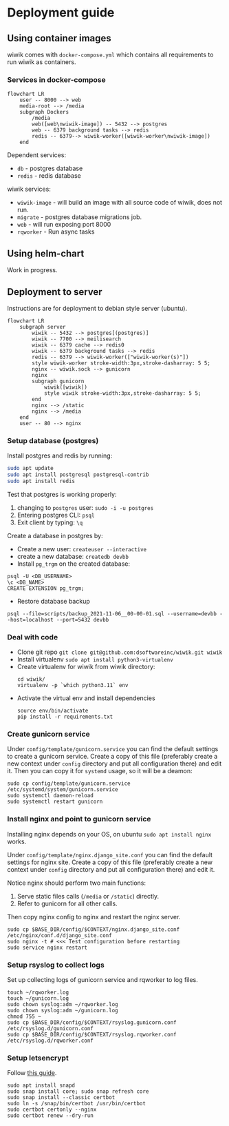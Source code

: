 # Deployment guide

## Using container images

wiwik comes with `docker-compose.yml` which contains all requirements to run
wiwik as containers.

### Services in docker-compose

```mermaid
flowchart LR
    user -- 8000 --> web
    media-root --> /media
    subgraph Dockers
        /media
        web([web\nwiwik-image]) -- 5432 --> postgres
        web -- 6379 background tasks --> redis
        redis -- 6379--> wiwik-worker([wiwik-worker\nwiwik-image])
    end
```

Dependent services:

- `db` - postgres database
- `redis` - redis database

wiwik services:

- `wiwik-image` - will build an image with all source code of wiwik, does not
  run.
- `migrate` - postgres database migrations job.
- `web` - will run exposing port 8000
- `rqworker` - Run async tasks

## Using helm-chart

Work in progress.

## Deployment to server

Instructions are for deployment to debian style server (ubuntu).

```mermaid
flowchart LR
    subgraph server
        wiwik -- 5432 --> postgres[(postgres)]
        wiwik -- 7700 --> meilisearch
        wiwik -- 6379 cache --> redis0
        wiwik -- 6379 background tasks --> redis
        redis -- 6379 --> wiwik-worker(["wiwik-worker(s)"])
        style wiwik-worker stroke-width:3px,stroke-dasharray: 5 5;
        nginx -- wiwik.sock --> gunicorn
        nginx
        subgraph gunicorn
            wiwik([wiwik])
            style wiwik stroke-width:3px,stroke-dasharray: 5 5;
        end
        nginx --> /static
        nginx --> /media
    end
    user -- 80 --> nginx
```

### Setup database (postgres)

Install postgres and redis by running:

```bash
sudo apt update
sudo apt install postgresql postgresql-contrib
sudo apt install redis
```

Test that postgres is working properly:

1. changing to `postgres` user: `sudo -i -u postgres`
2. Entering postgres CLI: `psql`
3. Exit client by typing: `\q`

Create a database in postgres by:

* Create a new user: `createuser --interactive`
* create a new database: `createdb devbb`
* Install `pg_trgm` on the created database:

```
psql -U <DB_USERNAME>
\c <DB_NAME>
CREATE EXTENSION pg_trgm;
```

* Restore database backup

```shell
psql --file=scripts/backup_2021-11-06__00-00-01.sql --username=devbb --host=localhost --port=5432 devbb
```

### Deal with code

- Clone git repo `git clone git@github.com:dsoftwareinc/wiwik.git wiwik`
- Install virtualenv `sudo apt install python3-virtualenv`
- Create virtualenv for wiwik from wiwik directory:
  ```shell
  cd wiwik/
  virtualenv -p `which python3.11` env
  ```
- Activate the virtual env and install dependencies
  ```shell
  source env/bin/activate
  pip install -r requirements.txt
  ```

### Create gunicorn service

Under `config/template/gunicorn.service` you can find the default settings
to create a gunicorn service.
Create a copy of this file (preferably create a new context under `config`
directory
and put all configuration there) and edit it.
Then you can copy it for `systemd` usage, so it will be a deamon:

```
sudo cp config/template/gunicorn.service /etc/systemd/system/gunicorn.service
sudo systemctl daemon-reload
sudo systemctl restart gunicorn
```

### Install nginx and point to gunicorn service

Installing nginx depends on your OS, on ubuntu `sudo apt install nginx` works.

Under `config/template/nginx.django_site.conf` you can find the default settings
for nginx site. Create a copy of this file (preferably create a new context
under `config` directory and put all configuration there) and edit it.

Notice nginx should perform two main functions:

1. Serve static files calls (`/media` or `/static`) directly.
2. Refer to gunicorn for all other calls.

Then copy nginx config to nginx and restart the nginx server.

```
sudo cp $BASE_DIR/config/$CONTEXT/nginx.django_site.conf /etc/nginx/conf.d/django_site.conf
sudo nginx -t # <<< Test configuration before restarting
sudo service nginx restart
```

### Setup rsyslog to collect logs

Set up collecting logs of gunicorn service and rqworker to log files.

```shell
touch ~/rqworker.log
touch ~/gunicorn.log
sudo chown syslog:adm ~/rqworker.log
sudo chown syslog:adm ~/gunicorn.log
chmod 755 ~
sudo cp $BASE_DIR/config/$CONTEXT/rsyslog.gunicorn.conf /etc/rsyslog.d/gunicorn.conf
sudo cp $BASE_DIR/config/$CONTEXT/rsyslog.rqworker.conf /etc/rsyslog.d/rqworker.conf
```

### Setup letsencrypt

Follow [this guide](https://letsencrypt.org/getting-started/).

```shell
sudo apt install snapd
sudo snap install core; sudo snap refresh core
sudo snap install --classic certbot
sudo ln -s /snap/bin/certbot /usr/bin/certbot
sudo certbot certonly --nginx
sudo certbot renew --dry-run
```